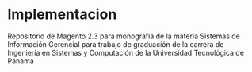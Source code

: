 # Implementacion
Repositorio de Magento 2.3 para monografia de la materia Sistemas de Información Gerencial para trabajo de graduacíón de la carrera de Ingeniería en Sistemas y Computación de la Universidad Tecnológica de Panama
